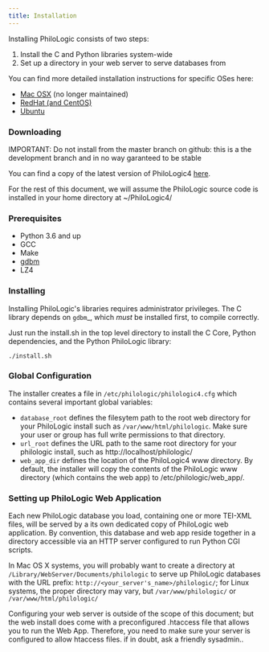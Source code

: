 ```yaml
---
title: Installation
---
```


Installing PhiloLogic consists of two steps:

1. Install the C and Python libraries system-wide
2. Set up a directory in your web server to serve databases from

You can find more detailed installation instructions for specific OSes here:

-   [Mac OSX](specific_installations/mac_installation.md) (no longer maintained)
-   [RedHat (and CentOS)](specific_installations/redhat_installation.md)
-   [Ubuntu](specific_installations/ubuntu_installation.md)

### Downloading

IMPORTANT: Do not install from the master branch on github: this is a the development branch and in no way garanteed to be stable

You can find a copy of the latest version of PhiloLogic4 [here](../../../releases/).

For the rest of this document, we will assume the PhiloLogic source code is installed in
your home directory at ~/PhiloLogic4/

### Prerequisites

-   Python 3.6 and up
-   GCC
-   Make
-   [gdbm](http://www.gnu.org.ua/software/gdbm/)
-   LZ4

### Installing

Installing PhiloLogic's libraries requires administrator privileges.
The C library depends on `gdbm`\_, which _must_ be installed first, to compile correctly.

Just run the install.sh in the top level directory to install the C Core, Python dependencies, and the Python PhiloLogic library:

`./install.sh`

### <a name="global-config"></a>Global Configuration

The installer creates a file in `/etc/philologic/philologic4.cfg` which contains several important global variables:

-   `database_root` defines the filesytem path to the root web directory for your PhiloLogic install such as `/var/www/html/philologic`. Make sure your user or group has full write permissions to that directory.
-   `url_root` defines the URL path to the same root directory for your philologic install, such as http://localhost/philologic/
-   `web_app_dir` defines the location of the PhiloLogic4 www directory. By default, the installer will copy the contents of the PhiloLogic www directory (which contains the web app) to /etc/philologic/web_app/.

### Setting up PhiloLogic Web Application

Each new PhiloLogic database you load, containing one or more TEI-XML files, will be served
by a its own dedicated copy of PhiloLogic web application.
By convention, this database and web app reside together in a directory
accessible via an HTTP server configured to run Python CGI scripts.

In Mac OS X systems, you will probably want to create a directory at
`/Library/WebServer/Documents/philologic` to serve up PhiloLogic databases
with the URL prefix: `http://<your_server's_name>/philologic/`; for Linux systems,
the proper directory may vary, but `/var/www/philologic/` or `/var/www/html/philologic/`

Configuring your web server is outside of the scope of this document; but the web install
does come with a preconfigured .htaccess file that allows you to run the Web App.
Therefore, you need to make sure your server is configured to allow htaccess files.
if in doubt, ask a friendly sysadmin..
